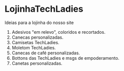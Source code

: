 # LojinhaTechLadies
Ideias para a lojinha do nosso site
1. Adesivos "em relevo", coloridos e recortados.
2. Canecas personalizadas.
3. Camisetas TechLadies.
4. Moletom TechLadies.
5. Canecas de café personalizadas.
6. Bottons das TechLadies e msgs de empoderamento.
7. Canetas personalizadas.
